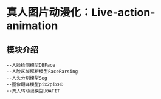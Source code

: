 # 真人图片动漫化：Live-action-animation

## 模块介绍
    --人脸检测模型DBFace
    --人脸区域解析模型FaceParsing
    --人头分割模型Seg
    --图像翻译模型pix2pixHD
    --真人转动漫模型UGATIT
